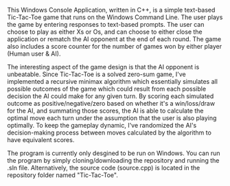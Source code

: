 This Windows Console Application, written in C++, is a simple text-based Tic-Tac-Toe game that runs on the Windows Command Line. The user plays the game by entering responses to text-based prompts. The user can choose to play as either Xs or Os, and can choose to either close the application or rematch the AI opponent at the end of each round. The game also includes a score counter for the number of games won by either player (Human user & AI).

The interesting aspect of the game design is that the AI opponent is unbeatable. Since Tic-Tac-Toe is a solved zero-sum game, I've implemented a recursive minimax algorithm which essentially simulates all possible outcomes of the game which could result from each possible decision the AI could make for any given turn. By scoring each simulated outcome as positive/negative/zero based on whether it's a win/loss/draw for the AI, and summating those scores, the AI is able to calculate the optimal move each turn under the assumption that the user is also playing optimally. To keep the gameplay dynamic, I've randomized the AI's decision-making process between moves calculated by the algorithm to have equivalent scores.

The program is currently only desgined to be run on Windows. 
You can run the program by simply cloning/downloading the repository and running the .sln file. Alternatively, the source code (source.cpp) is located in the repository folder named "Tic-Tac-Toe".
